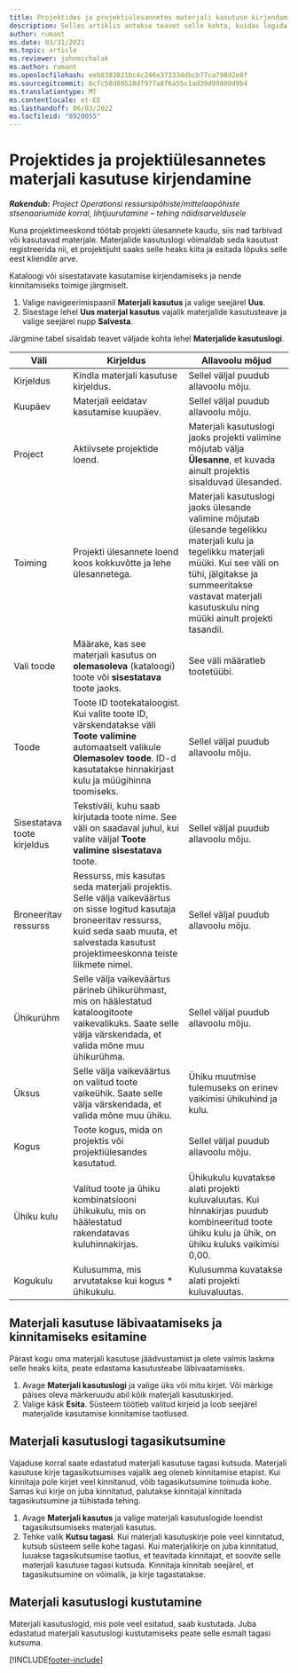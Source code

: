 ```yaml
---
title: Projektides ja projektiülesannetes materjali kasutuse kirjendamine
description: Selles artiklis antakse teavet selle kohta, kuidas logida materjalikasutust projektide ja projektiülesannete alusel.
author: rumant
ms.date: 03/31/2021
ms.topic: article
ms.reviewer: johnmichalak
ms.author: rumant
ms.openlocfilehash: eeb8303821bc4c246e37333ddbcb77ca798d2e8f
ms.sourcegitcommit: 6cfc50d89528df977a8f6a55c1ad39d99800d9b4
ms.translationtype: MT
ms.contentlocale: et-EE
ms.lasthandoff: 06/03/2022
ms.locfileid: "8920055"
---
```

# <a name="record-material-usage-on-projects-and-project-tasks"></a>Projektides ja projektiülesannetes materjali kasutuse kirjendamine

_**Rakendub:** Project Operationsi ressursipõhiste/mittelaopõhiste stsenaariumide korral, lihtjuurutamine – tehing näidisarveldusele_

Kuna projektimeeskond töötab projekti ülesannete kaudu, siis nad tarbivad või kasutavad materjale. Materjalide kasutuslogi võimaldab seda kasutust registreerida nii, et projektijuht saaks selle heaks kiita ja esitada lõpuks selle eest kliendile arve. 

Kataloogi või sisestatavate kasutamise kirjendamiseks ja nende kinnitamiseks toimige järgmiselt. 

1. Valige navigeerimispaanil **Materjali kasutus** ja valige seejärel **Uus**.
2. Sisestage lehel **Uus materjal kasutus** vajalik materjalide kasutusteave ja valige seejärel nupp **Salvesta**.

Järgmine tabel sisaldab teavet väljade kohta lehel **Materjalide kasutuslogi**. 

| **Väli** | **Kirjeldus** | **Allavoolu mõjud** |
| --- | --- | --- |
| Kirjeldus | Kindla materjali kasutuse kirjeldus. | Sellel väljal puudub allavoolu mõju. |
| Kuupäev | Materjali eeldatav kasutamise kuupäev. | Sellel väljal puudub allavoolu mõju. |
| Project | Aktiivsete projektide loend. | Materjali kasutuslogi jaoks projekti valimine mõjutab välja **Ülesanne**, et kuvada ainult projektis sisalduvad ülesanded. |
| Toiming | Projekti ülesannete loend koos kokkuvõtte ja lehe ülesannetega. | Materjali kasutuslogi jaoks ülesande valimine mõjutab ülesande tegelikku materjali kulu ja tegelikku materjali müüki. Kui see väli on tühi, jälgitakse ja summeeritakse vastavat materjali kasutuskulu ning müüki ainult projekti tasandil. |
| Vali toode | Määrake, kas see materjali kasutus on **olemasoleva** (kataloogi) toote või **sisestatava** toote jaoks. | See väli määratleb tootetüübi. |
| Toode | Toote ID tootekataloogist. Kui valite toote ID, värskendatakse väli **Toote valimine** automaatselt valikule **Olemasolev toode**. ID-d kasutatakse hinnakirjast kulu ja müügihinna toomiseks. | Sellel väljal puudub allavoolu mõju. |
| Sisestatava toote kirjeldus | Tekstiväli, kuhu saab kirjutada toote nime. See väli on saadaval juhul, kui valite väljal **Toote valimine** **sisestatava** toote.| Sellel väljal puudub allavoolu mõju. |
| Broneeritav ressurss| Ressurss, mis kasutas seda materjali projektis. Selle välja vaikeväärtus on sisse logitud kasutaja broneeritav ressurss, kuid seda saab muuta, et salvestada kasutust projektimeeskonna teiste liikmete nimel. | Sellel väljal puudub allavoolu mõju. |
| Ühikurühm | Selle välja vaikeväärtus pärineb ühikurühmast, mis on häälestatud kataloogitoote vaikevalikuks. Saate selle välja värskendada, et valida mõne muu ühikurühma. | Sellel väljal puudub allavoolu mõju. |
| Üksus | Selle välja vaikeväärtus on valitud toote vaikeühik. Saate selle välja värskendada, et valida mõne muu ühiku. | Ühiku muutmise tulemuseks on erinev vaikimisi ühikuhind ja kulu. |
| Kogus | Toote kogus, mida on projektis või projektiülesandes kasutatud. | Sellel väljal puudub allavoolu mõju. |
| Ühiku kulu | Valitud toote ja ühiku kombinatsiooni ühikukulu, mis on häälestatud rakendatavas kuluhinnakirjas. | Ühikukulu kuvatakse alati projekti kuluvaluutas. Kui hinnakirjas puudub kombineeritud toote ühiku kulu ja ühik, on ühiku kuluks vaikimisi 0,00. |
| Kogukulu | Kulusumma, mis arvutatakse kui kogus \* ühikukulu.| Kulusumma kuvatakse alati projekti kuluvaluutas. |


## <a name="submit-material-usage-for-review-and-approval"></a>Materjali kasutuse läbivaatamiseks ja kinnitamiseks esitamine 
Pärast kogu oma materjali kasutuse jäädvustamist ja olete valmis laskma selle heaks kiita, peate edastama kasutusteabe läbivaatamiseks.

1. Avage **Materjali kasutuslogi** ja valige üks või mitu kirjet. Või märkige päises oleva märkeruudu abil kõik materjali kasutuskirjed.
2. Valige käsk **Esita**. Süsteem töötleb valitud kirjeid ja loob seejärel materjalide kasutamise kinnitamise taotlused.

## <a name="recall-a-material-usage-log"></a>Materjali kasutuslogi tagasikutsumine

Vajaduse korral saate edastatud materjali kasutuse tagasi kutsuda. Materjali kasutuse kirje tagasikutsumises vajalik aeg oleneb kinnitamise etapist.  Kui kinnitaja pole kirjet veel kinnitanud, võib tagasikutsumine toimuda kohe. Samas kui kirje on juba kinnitatud, palutakse kinnitajal kinnitada tagasikutsumine ja tühistada tehing.

1. Avage **Materjali kasutus** ja valige materjali kasutuslogide loendist tagasikutsumiseks materjali kasutus.
2. Tehke valik **Kutsu tagasi**. Kui materjali kasutuskirje pole veel kinnitatud, kutsub süsteem selle kohe tagasi. Kui materjalikirje on juba kinnitatud, luuakse tagasikutsumise taotlus, et teavitada kinnitajat, et soovite selle materjali kasutuse tagasi kutsuda. Kinnitaja kinnitab seejärel, et tagasikutsumine on võimalik, ja kirje tagastatakse.

## <a name="delete-a-material-usage-log"></a>Materjali kasutuslogi kustutamine

Materjali kasutuslogid, mis pole veel esitatud, saab kustutada. Juba edastatud materjali kasutuslogi kustutamiseks peate selle esmalt tagasi kutsuma.



[!INCLUDE[footer-include](../includes/footer-banner.md)]

